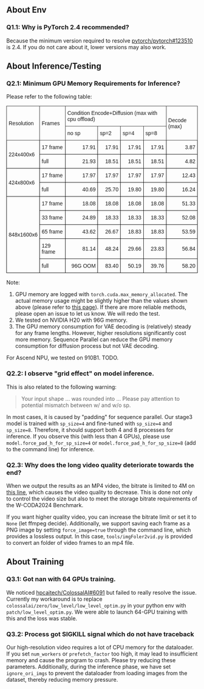 ## About Env

### Q1.1: Why is PyTorch 2.4 recommended?

Because the minimum version required to resolve [pytorch/pytorch#123510](https://github.com/pytorch/pytorch/issues/123510) is 2.4. If you do not care about it, lower versions may also work.

## About Inference/Testing

### Q2.1: Minimum GPU Memory Requirements for Inference?

Please refer to the following table:

<style type="text/css">
.tg  {border-collapse:collapse;border-spacing:0;}
.tg td{border-color:black;border-style:solid;border-width:1px;font-family:Arial, sans-serif;font-size:14px;
  overflow:hidden;padding:10px 5px;word-break:normal;}
.tg th{border-color:black;border-style:solid;border-width:1px;font-family:Arial, sans-serif;font-size:14px;
  font-weight:normal;overflow:hidden;padding:10px 5px;word-break:normal;}
.tg .tg-cly1{text-align:left;vertical-align:middle}
.tg .tg-g4tm{border-color:#333333;text-align:left;vertical-align:middle}
.tg .tg-mwxe{text-align:right;vertical-align:middle}
</style>
<table class="tg"><tbody>
  <tr>
    <td class="tg-g4tm" rowspan="2">Resolution</td>
    <td class="tg-g4tm" rowspan="2">Frames</td>
    <td class="tg-g4tm" colspan="4">Condition Encode+Diffusion (max with cpu offload)</td>
    <td class="tg-g4tm" rowspan="2">Decode (max)</td>
  </tr>
  <tr>
    <td class="tg-g4tm">no sp</td>
    <td class="tg-g4tm">sp=2</td>
    <td class="tg-g4tm">sp=4</td>
    <td class="tg-g4tm">sp=8</td>
  </tr>
  <tr>
    <td class="tg-cly1" rowspan="2">224x400x6</td>
    <td class="tg-cly1">17 frame</td>
    <td class="tg-mwxe">17.91</td>
    <td class="tg-mwxe">17.91</td>
    <td class="tg-mwxe">17.91</td>
    <td class="tg-mwxe">17.91</td>
    <td class="tg-mwxe">3.87</td>
  </tr>
  <tr>
    <td class="tg-cly1">full</td>
    <td class="tg-mwxe">21.93</td>
    <td class="tg-mwxe">18.51</td>
    <td class="tg-mwxe">18.51</td>
    <td class="tg-mwxe">18.51</td>
    <td class="tg-mwxe">4.82</td>
  </tr>
  <tr>
    <td class="tg-cly1" rowspan="2">424x800x6</td>
    <td class="tg-cly1">17 frame</td>
    <td class="tg-mwxe">17.97</td>
    <td class="tg-mwxe">17.97</td>
    <td class="tg-mwxe">17.97</td>
    <td class="tg-mwxe">17.97</td>
    <td class="tg-mwxe">12.43</td>
  </tr>
  <tr>
    <td class="tg-cly1">full</td>
    <td class="tg-mwxe">40.69</td>
    <td class="tg-mwxe">25.70</td>
    <td class="tg-mwxe">19.80</td>
    <td class="tg-mwxe">19.80</td>
    <td class="tg-mwxe">16.24</td>
  </tr>
  <tr>
    <td class="tg-cly1" rowspan="5">848x1600x6</td>
    <td class="tg-cly1">17 frame</td>
    <td class="tg-mwxe">18.08</td>
    <td class="tg-mwxe">18.08</td>
    <td class="tg-mwxe">18.08</td>
    <td class="tg-mwxe">18.08</td>
    <td class="tg-mwxe">51.33</td>
  </tr>
  <tr>
    <td class="tg-cly1">33 frame</td>
    <td class="tg-mwxe">24.89</td>
    <td class="tg-mwxe">18.33</td>
    <td class="tg-mwxe">18.33</td>
    <td class="tg-mwxe">18.33</td>
    <td class="tg-mwxe">52.08</td>
  </tr>
  <tr>
    <td class="tg-cly1">65 frame</td>
    <td class="tg-mwxe">43.62</td>
    <td class="tg-mwxe">26.67</td>
    <td class="tg-mwxe">18.83</td>
    <td class="tg-mwxe">18.83</td>
    <td class="tg-mwxe">53.59</td>
  </tr>
  <tr>
    <td class="tg-cly1">129 frame</td>
    <td class="tg-mwxe">81.14</td>
    <td class="tg-mwxe">48.24</td>
    <td class="tg-mwxe">29.66</td>
    <td class="tg-mwxe">23.83</td>
    <td class="tg-mwxe">56.84</td>
  </tr>
  <tr>
    <td class="tg-cly1">full</td>
    <td class="tg-mwxe">96G OOM</td>
    <td class="tg-mwxe">83.40</td>
    <td class="tg-mwxe">50.19</td>
    <td class="tg-mwxe">39.76</td>
    <td class="tg-mwxe">58.20</td>
  </tr>
</tbody></table>

Note:
1. GPU memory are logged with `torch.cuda.max_memory_allocated`. The actual memory usage might be slightly higher than the values shown above (please refer to [this page](https://discuss.pytorch.org/t/pytorchs-torch-cuda-max-memory-allocated-showing-different-results-from-nvidia-smi/165706)). If there are more reliable methods, please open an issue to let us know. We will redo the test.
2. We tested on NVIDIA H20 with 96G memory.
3. The GPU memory consumption for VAE decoding is (relatively) steady for any frame lengths. However, higher resolutions significantly cost more memory. Sequence Parallel can reduce the GPU memory consumption for diffusion process but not VAE decoding.

For Ascend NPU, we tested on 910B1. TODO.

### Q2.2: I observe "grid effect" on model inference.

This is also related to the following warning:

> Your input shape ... was rounded into ... Please pay attention to potential mismatch between w/ and w/o sp.

In most cases, it is caused by "padding" for sequence parallel. Our stage3 model is trained with `sp_size=4` and fine-tuned with `sp_size=4` and `sp_size=8`. Therefore, it should support both 4 and 8 processes for inference. If you observe this (with less than 4 GPUs), please use `model.force_pad_h_for_sp_size=4` or `model.force_pad_h_for_sp_size=8` (add to the command line) for inference.

### Q2.3: Why does the long video quality deteriorate towards the end?

When we output the results as an MP4 video, the bitrate is limited to 4M on [this line](https://github.com/flymin/MagicDriveDiT/blob/c7df9b68e811cf2d689494745593410dc99e5ddf/magicdrivedit/datasets/utils.py#L101), which causes the video quality to decrease. This is done not only to control the video size but also to meet the storage bitrate requirements of the W-CODA2024 Benchmark.

If you want higher quality video, you can increase the bitrate limit or set it to `None` (let ffmpeg decide). Additionally, we support saving each frame as a PNG image by setting `force_image=true` through the command line, which provides a lossless output. In this case, `tools/imgFoler2vid.py` is provided to convert an folder of video frames to an mp4 file.

## About Training
### Q3.1: Got nan with 64 GPUs training.

We noticed [hpcaitech/ColossalAI#6091](https://github.com/hpcaitech/ColossalAI/issues/6091) but failed to really resolve the issue. Currently my workaround is to replace `colossalai/zero/low_level/low_level_optim.py` in your python env with `patch/low_level_optim.py`. We were able to launch 64-GPU training with this and the loss was stable.

### Q3.2: Process got SIGKILL signal which do not have traceback

Our high-resolution video requires a lot of CPU memory for the dataloader. If you set `num_workers` or `prefetch_factor` too high, it may lead to insufficient memory and cause the program to crash. Please try reducing these parameters. Additionally, during the inference phase, we have set `ignore_ori_imgs` to prevent the dataloader from loading images from the dataset, thereby reducing memory pressure.

